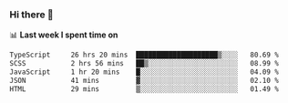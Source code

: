 ### Hi there 👋

<!--
**DBvc/DBvc** is a ✨ _special_ ✨ repository because its `README.md` (this file) appears on your GitHub profile.

Here are some ideas to get you started:

- 🔭 I’m currently working on ...
- 🌱 I’m currently learning ...
- 👯 I’m looking to collaborate on ...
- 🤔 I’m looking for help with ...
- 💬 Ask me about ...
- 📫 How to reach me: ...
- 😄 Pronouns: ...
- ⚡ Fun fact: ...
-->

📊 **Last week I spent time on**
<!--START_SECTION:waka-->

```txt
TypeScript     26 hrs 20 mins  ████████████████████▒░░░░   80.69 %
SCSS           2 hrs 56 mins   ██▒░░░░░░░░░░░░░░░░░░░░░░   08.99 %
JavaScript     1 hr 20 mins    █░░░░░░░░░░░░░░░░░░░░░░░░   04.09 %
JSON           41 mins         ▓░░░░░░░░░░░░░░░░░░░░░░░░   02.10 %
HTML           29 mins         ▒░░░░░░░░░░░░░░░░░░░░░░░░   01.49 %
```

<!--END_SECTION:waka-->
